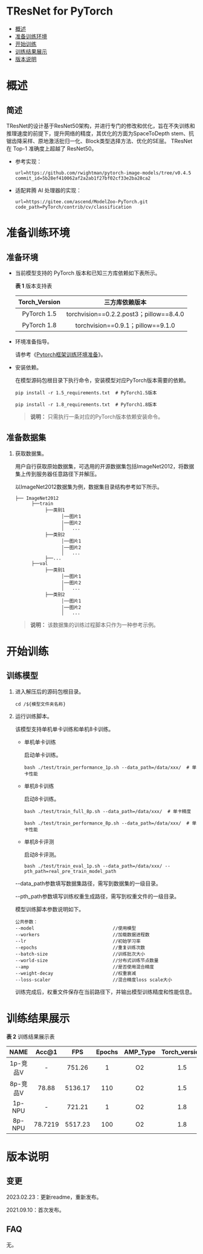 # TResNet for PyTorch


-   [概述](#概述)
-   [准备训练环境](#准备训练环境)
-   [开始训练](#开始训练)
-   [训练结果展示](#训练结果展示)
-   [版本说明](#版本说明)


# 概述

## 简述

TResNet的设计基于ResNet50架构，并进行专门的修改和优化，旨在不失训练和推理速度的前提下，提升网络的精度，其优化的方面为SpaceToDepth stem、抗锯齿降采样、原地激活批归一化、Block类型选择方法、优化的SE层。 TResNet 在 Top-1 准确度上超越了 ResNet50。

- 参考实现：

    ```
    url=https://github.com/rwightman/pytorch-image-models/tree/v0.4.5 
    commit_id=5b28ef410062af2a2ab1f27bf02cf33e2ba28ca2
    ```

- 适配昇腾 AI 处理器的实现：

    ```
    url=https://gitee.com/ascend/ModelZoo-PyTorch.git
    code_path=PyTorch/contrib/cv/classification 
    ```


# 准备训练环境

## 准备环境

- 当前模型支持的 PyTorch 版本和已知三方库依赖如下表所示。

  **表 1**  版本支持表

  | Torch_Version      | 三方库依赖版本                                 |
  | :--------: | :----------------------------------------------------------: |
  | PyTorch 1.5 | torchvision==0.2.2.post3；pillow==8.4.0 |
  | PyTorch 1.8 | torchvision==0.9.1；pillow==9.1.0 |
  
- 环境准备指导。

  请参考《[Pytorch框架训练环境准备](https://www.hiascend.com/document/detail/zh/ModelZoo/pytorchframework/ptes)》。
  
- 安装依赖。

  在模型源码包根目录下执行命令，安装模型对应PyTorch版本需要的依赖。
  ```
  pip install -r 1.5_requirements.txt  # PyTorch1.5版本
  
  pip install -r 1.8_requirements.txt  # PyTorch1.8版本
  ```
  > **说明：** 
  >只需执行一条对应的PyTorch版本依赖安装命令。


## 准备数据集

1. 获取数据集。

   用户自行获取原始数据集，可选用的开源数据集包括ImageNet2012，将数据集上传到服务器任意路径下并解压。

   以ImageNet2012数据集为例，数据集目录结构参考如下所示。

   ```
   ├── ImageNet2012
         ├──train
              ├──类别1
                    │──图片1
                    │──图片2
                    │   ...       
              ├──类别2
                    │──图片1
                    │──图片2
                    │   ...   
              ├──...                     
         ├──val  
              ├──类别1
                    │──图片1
                    │──图片2
                    │   ...       
              ├──类别2
                    │──图片1
                    │──图片2
                    │   ...              
   ```

   > **说明：** 
   >该数据集的训练过程脚本只作为一种参考示例。

# 开始训练

## 训练模型

1. 进入解压后的源码包根目录。

    ```
    cd /${模型文件夹名称}
    ```

2. 运行训练脚本。

    该模型支持单机单卡训练和单机8卡训练。

   - 单机单卡训练

     启动单卡训练。

     ```
     bash ./test/train_performance_1p.sh --data_path=/data/xxx/  # 单卡性能
     ```

   - 单机8卡训练

     启动8卡训练。

     ```
     bash ./test/train_full_8p.sh --data_path=/data/xxx/  # 单卡精度
     
     bash ./test/train_performance_8p.sh --data_path=/data/xxx/  # 单卡性能
     ```

   - 单机8卡评测

     启动8卡评测。

     ```
     bash ./test/train_eval_1p.sh --data_path=/data/xxx/ --pth_path=real_pre_train_model_path
     ```

   --data_path参数填写数据集路径，需写到数据集的一级目录。
   
   --pth_path参数填写训练权重生成路径，需写到权重文件的一级目录。
   
   模型训练脚本参数说明如下。

   ```
   公共参数：
   --model                             //使用模型  
   --workers                           //加载数据进程数
   --lr                                //初始学习率
   --epochs                            //重复训练次数
   --batch-size                        //训练批次大小
   --world-size                        //分布式训练节点数量
   --amp                               //是否使用混合精度
   --weight-decay                      //权重衰减
   --loss-scaler                       //混合精度loss scale大小
   ```
   
    训练完成后，权重文件保存在当前路径下，并输出模型训练精度和性能信息。


# 训练结果展示

**表 2**  训练结果展示表

| NAME    | Acc@1 |  FPS | Epochs | AMP_Type | Torch_version |
| :-----: |:---: | :--: | :----: | :-----: | :------:|
| 1p-竞品V | -     |751.26 | 1      |       O2 | 1.5 |
| 8p-竞品V | 78.88 |5136.17 | 110 |       O2 | 1.5 |
| 1p-NPU  | -     |721.21| 1      |       O2 | 1.8 |
| 8p-NPU  |78.7219|5517.23 | 100  |       O2 | 1.8 |

# 版本说明

## 变更

2023.02.23：更新readme，重新发布。

2021.09.10：首次发布。


## FAQ

无。
